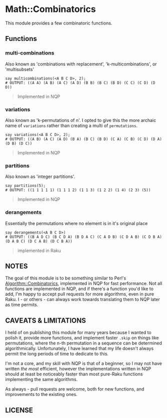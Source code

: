# Math::Combinatorics

This module provides a few combinatoric functions.

## Functions

### multi-combinations

Also known as 'combinations with replacement', 'k-multicombinations', or 'multisubsets'

    say multicombinations(<A B C D>, 2);
    # OUTPUT: ((A A) (A B) (A C) (A D) (B B) (B C) (B D) (C C) (C D) (D D))

  > Implemented in NQP

### variations

Also known as 'k-permutations of n'. I opted to give this the more archaic name of `variations` rather than creating a multi of `permutations`.

    say variations(<A B C D>, 2);
    # OUTPUT: ((A B) (A C) (A D) (B A) (B C) (B D) (C A) (C B) (C D) (D A) (D B) (D C))

  > Implemented in NQP

### partitions

Also known as 'integer partitions'.

    say partitions(5);
    # OUTPUT: ((1 1 1 1 1) (1 1 1 2) (1 1 3) (1 2 2) (1 4) (2 3) (5))

  > Implemented in NQP

### derangements

Essentially the permutations where no element is in it's original place

    say derangements(<A B C D>)
    # OUTPUT: ((B A D C) (B C D A) (B D A C) (C A D B) (C D A B) (C D B A) (D A B C) (D C A B) (D C B A)) 

  > implemented in Raku

## NOTES

The goal of this module is to be something similar to Perl's [Algorithm::Combinatorics](https://metacpan.org/pod/Algorithm::Combinatorics), implemented in NQP for fast performance. Not all functions are implemented in NQP, and if there's a function you'd like to add, I'm happy to accept pull requests for more algorithms, even in pure Raku. I - or others - can always work towards translating them to NQP later as time permits.

## CAVEATS & LIMITATIONS

I held of on publishing this module for many years because I wanted to polish it, provide more functions, and implement faster `.skip` on things like permutations, where the n-th permutation in a sequence can be determined algorithmically. Unfortunately, I have learned that my life doesn't always permit the long periods of time to dedicate to this.

I'm not a core, and my skill with NQP is that of a beginner, so I may not have written _the most_ efficient, however the implementations written in NQP should at least be noticeably faster than most pure-Raku functions implementing the same algorithms.

As always - pull requests are welcome, both for new functions, and improvements to the existing ones.

## LICENSE
